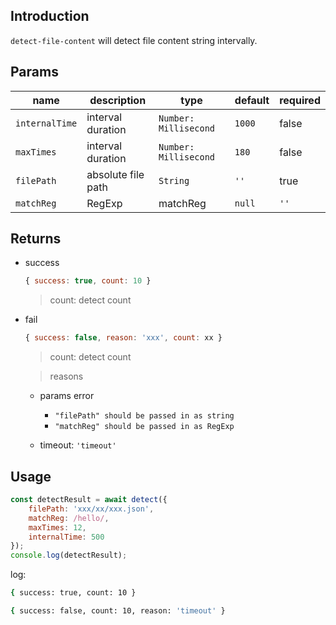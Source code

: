## Introduction

`detect-file-content` will detect file content string intervally.

## Params

name | description | type | default | required
---- | ---- | ---- | ---- | ----
`internalTime` | interval duration | `Number: Millisecond` | `1000` | false
`maxTimes` | interval duration | `Number: Millisecond` | `180` | false 
`filePath` | absolute file path | `String` | `''` | true
`matchReg` | RegExp | matchReg | `null` | `''` | true

## Returns

+   success

    ```js
    { success: true, count: 10 }
    ```

    >   count: detect count

+   fail

    ```js
    { success: false, reason: 'xxx', count: xx }
    ```

    >   count: detect count

    >   reasons

    +   params error
        
        +   `"filePath" should be passed in as string`
        +   `"matchReg" should be passed in as RegExp`

    +   timeout: `'timeout'`

## Usage

```js
const detectResult = await detect({ 
    filePath: 'xxx/xx/xxx.json', 
    matchReg: /hello/, 
    maxTimes: 12, 
    internalTime: 500 
});
console.log(detectResult);
```

log:

```bash
{ success: true, count: 10 }
```


```bash
{ success: false, count: 10, reason: 'timeout' }
```